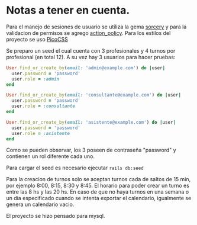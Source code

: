 # Notas a tener en cuenta.

Para el manejo de sesiones de usuario se utiliza la gema [sorcery](https://github.com/Sorcery/sorcery) y para la validacion de permisos se agrego [action_policy](https://github.com/palkan/action_policy).
Para los estilos del proyecto se uso [PicoCSS](https://picocss.com/)

Se preparo un seed el cual cuenta con 3 profesionales y 4 turnos por profesional (en total 12).
A su vez hay 3 usuarios para hacer pruebas:

```rb
User.find_or_create_by(email: 'admin@example.com') do |user|
  user.password = 'password'
  user.role = :admin
end

User.find_or_create_by(email: 'consultante@example.com') do |user|
  user.password = 'password'
  user.role = :consultante
end

User.find_or_create_by(email: 'asistente@example.com') do |user|
  user.password = 'password'
  user.role = :asistente
end
```
Como se pueden observar, los 3 poseen de contraseña "password" y contienen un rol diferente cada uno.

Para cargar el seed es necesario ejecutar `rails db:seed`

Para la creacion de turnos solo se aceptan turnos cada de saltos de 15 min, por ejemplo 8:00, 8:15, 8:30 y 8:45. El horario para poder crear un turno es entre las 8 hs y las 20 hs.
En caso de que no haya turnos en una semana o un dia especificado cuando se intenta exportar el calendario, igualmente se genera un calendario vacio.

El proyecto se hizo pensado para mysql.